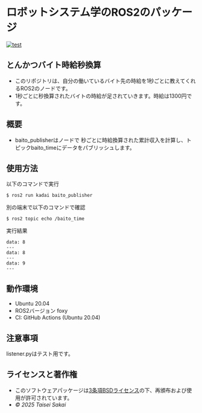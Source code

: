 # ロボットシステム学のROS2のパッケージ
[![test](https://github.com/sakaitai/kadai/actions/workflows/test.yml/badge.svg)](https://github.com/sakaitai/kadai/actions/workflows/test.yml)
## とんかつバイト時給秒換算
- このリポジトリは、自分の働いているバイト先の時給を1秒ごとに教えてくれるROS2のノードです。
- 1秒ごとに秒換算されたバイトの時給が足されていきます。時給は1300円です。

## 概要
- baito_publisherはノードで
秒ごとに時給換算された累計収入を計算し、トピックbaito_timeにデータをパブリッシュします。

## 使用方法
以下のコマンドで実行

```
$ ros2 run kadai baito_publisher
```
別の端末で以下のコマンドで確認

```
$ ros2 topic echo /baito_time
```

実行結果

```
data: 8
---
data: 8
---
data: 9
---
```

## 動作環境
- Ubuntu 20.04
- ROS2バージョン foxy
- CI: GitHub Actions (Ubuntu 20.04)
  

## 注意事項
listener.pyはテスト用です。

## ライセンスと著作権
- このソフトウェアパッケージは[3条項BSDライセンス](https://github.com/sakaitai/kadai/blob/main/LICENSE)の下、再頒布および使用が許可されています。
-  *© 2025 Taisei Sakai*
